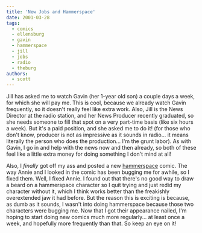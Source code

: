 ```yaml
---
title: 'New Jobs and Hammerspace'
date: 2001-03-28
tags:
  - comics
  - ellensburg
  - gavin
  - hammerspace
  - jill
  - jobs
  - radio
  - theburg
authors:
  - scott
---
```


Jill has asked me to watch Gavin (her 1-year old son) a couple days a week, for which she will pay me. This is cool, because we already watch Gavin frequently, so it doesn't really feel like extra work. Also, Jill is the News Director at the radio station, and her News Producer recently graduated, so she needs someone to fill that spot on a very part-time basis (like six hours a week). But it's a paid position, and she asked me to do it! (for those who don't know, producer is not as impressive as it sounds in radio... it means literally the person who does the production... I'm the grunt labor). As with Gavin, I go in and help with the news now and then already, so both of these feel like a little extra money for doing something I don't mind at all!

Also, I _finally_ got off my ass and posted a new [hammerspace](https://archives.spaceninja.com/hammerspace/v2/) comic. The way Annie and I looked in the comic has been bugging me for awhile, so I fixed them. Well, I fixed Annie. I found out that there's no good way to draw a beard on a hammerspace character so I quit trying and just redid my character without it, which I think works better than the freakishly overextended jaw it had before. But the reason this is exciting is because, as dumb as it sounds, I wasn't into doing hammerspace because those two characters were bugging me. Now that I got their appearance nailed, I'm hoping to start doing new comics much more regularly... at least once a week, and hopefully more frequently than that. So keep an eye on it!
